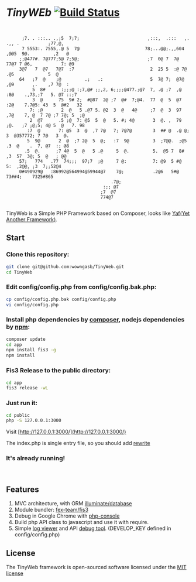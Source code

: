 # *TinyWEb* [![Build Status](https://travis-ci.org/wowngasb/TinyWeb.svg?branch=master)](https://travis-ci.org/wowngasb/TinyWeb)
```
                                                                                                    
                                                                                                    
      ;7. . :::.. .,;5  7;7;                          ,:::,  .:::   ,.  .,, .           ;77,@,      
      7 5553:. 7555,.@ 5  7@                         78;...@@;.,,604 ,@@5  9@.         ,2   @       
     ;;@477#. 7@777;5@ 7;5@;                          ;7  0@ 7  7@ 77@7 7 @6,           7: @9       
     3@7   7  @7   7@7  :7                             2  25 5  :@ 7@   .@5             5  @        
     64   ;7  @    ;@         .;   .:                  5  7@ 7;  @7@   ,@9       ,.    ,7 7@  :     
          5  8#      :;;;@ :;7,@# ;;,2, 6;;;;@477.;@7  7, .@ ;7  ,@   :8@    .,73,;7   5. @7 ::;7   
          3  @      75  9# 2;  #@87  2@ ;7  @#  7;@4.  77  @  5  @7  :2@    7.7@5: 43  5  @#2   32  
         7: ;@       2  @   5 .@7 5. @2  3  @   4@     ;7  @  3  97 ,7@    7, @  7 7@ ;7 7@; 5  ;@  
         2  @7      .5 ;@  7: @5  5  @   5. #; 4@       3  @. ,  79 ;@.   ;7 ;@;5; 4@ 5  @   7. 98  
        :7  @       7: @5  3  @  ,7 7@   7; 7@7@        3  ## @  .@ @;    3  @357772; 7 7@   3  @.  
        5  9@       2  @  ;7 2@  5  @;   :7  9@         3  ;7@@.  ;@5    .3  @    .  7, @7  :; @8   
       .5  @.      ;7 4@  5  @   5 .@     5  @.         5.  @5 7  8#     ,3  57  3@; 5  @   ; @@    
     57;   774   .77  74;;;  97;7  ;@     7 @:          7: @9  5 #@       5:  ,2@@, ;3  7;;52@4     
     0#490929@   :86992@564994@59944@7    7@;           .2@6   5#@         73##4;    7325#865       
                                        .7@;                                                        
                                     :;; @7                                                         
                                    ;7  @7                                                          
                                    774@7                                                           
                                                                                                    
```

TinyWeb is a Simple PHP Framework based on Composer, looks like [Yaf(Yet Another Framework)](http://www.laruence.com/manual/index.html). 

## Start
### Clone this repository:

```bash
git clone git@github.com:wowngasb/TinyWeb.git
cd TinyWeb
```

### Edit config/config.php from config/config.bak.php:

```bash
cp config/config.php.bak config/config.php
vi config/config.php
```

### Install php dependencies by [composer](https://getcomposer.org/), nodejs dependencies by [npm](https://www.npmjs.com/):

```bash
composer update
cd app
npm install fis3 -g
npm install
```

### Fis3 Release to the public directory:
```bash
cd app
fis3 release -wL
```

### Just run it:
```bash
cd public
php -S 127.0.0.1:3000
```
Visit [http://127.0.0.1:3000/](http://127.0.0.1:3000/)

The index.php is single entry file, so you should add [rewrite](http://www.laruence.com/manual/tutorial.firstpage.html#tutorial.bootstrap)

### It's already running!
<br>
 
## Features

1. MVC architecture, with ORM [illuminate/database](https://packagist.org/packages/illuminate/database)
2. Module bundler: [fex-team/fis3](https://github.com/fex-team/fis3)
3. Debug in Google Chrome with [php-console](https://chrome.google.com/webstore/detail/php-console/nfhmhhlpfleoednkpnnnkolmclajemef)
4. Build php API class to javascript and use it with require.
5. Simple [log viewer](http://127.0.0.1/index.php?m=develop&c=syslog&a=index) and API [debug tool](http://127.0.0.1/index.php?m=develop&c=syslog&a=selectapi). (DEVELOP_KEY defined in config/config.php)
## License

The TinyWeb framework is open-sourced software licensed under the [MIT license](http://opensource.org/licenses/MIT)
